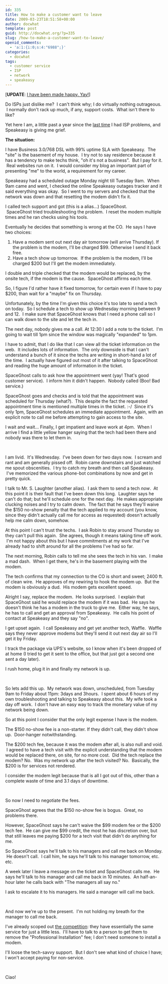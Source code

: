 ```yaml
---
id: 335
title: How to make a customer want to leave
date: 2009-03-23T18:51:58+00:00
author: docwhat
template: post
guid: http://docwhat.org/?p=335
slug: /how-to-make-a-customer-want-to-leave/
openid_comments:
  - 'a:1:{i:0;s:4:"6988";}'
categories:
  - docwhat
tags:
  - customer service
  - ISP
  - network
  - speakeasy
---
```

[<strong>UPDATE</strong>: <a href="http://docwhat.org/2009/03/how-speakeasy-made-it-better">I have been made happy. Yay!</a>]

Do ISPs just dislike me?  I can't think why; I do virtually nothing outrageous.  I normally don't rack up much, if any, support costs.  What isn't there to like?

Yet here I am, a little past a year since the <a href="http://docwhat.org/2008/02/verizon-sucks/">last time</a> I had ISP problems, and Speakeasy is giving me grief.

<strong>The situation:</strong>

I have Business 3.0/768 DSL with 99% uptime SLA with Speakeasy.  The "site" is the basement of my house.  I try not to say residence because it has a tendency to make techs think, "oh it's not a business".  But I pay for it.  Real websites run on it.  I would consider my blog an important part of presenting "me" to the world, a requirement for my career.

Speakeasy had a scheduled outage Monday night till Tuesday 9am.  When 9am came and went, I checked the online Speakeasy outages tracker and it said everything was okay.  So I went to my servers and checked that the network was down and that resetting the modem didn't fix it.

I called tech support and got (this is a alias...) SpaceGhost.  SpaceGhost tried troubleshooting the problem.  I reset the modem multiple times and he ran checks using his tools.

Eventually he decides that something is wrong at the CO.  He says I have two choices:
<ol>
	<li>Have a modem sent out next day air tomorrow (will arrive Thursday). If the problem is the modem, I'll be charged $99. Otherwise I send it back free.</li>
	<li>Have a tech show up tomorrow.  If the problem is the modem, I'll be charged $200 but I'll get the modem immediately.</li>
</ol>
I double and triple checked that the modem would be replaced, by the onsite tech, if the modem is the cause.  SpaceGhost affirms each time.

So, I figure I'd rather have it fixed tomorrow, for certain even if I have to pay $200, than wait for a "maybe" fix on Thursday.

Unfortunately, by the time I'm given this choice it's too late to send a tech on today.  So I schedule a tech to show up Wednesday morning between 9 and 12.  I make sure that SpaceGhost knows that I need a phone call so I can walk down to the site and let the tech in.

The next day, nobody gives me a call. At 12:30 I add a note to the ticket.  I'm going to wait till 1pm since the window was magically "expanded" to 1pm.

I have to admit, that I do like that I can view all the ticket information on the web.  It includes lots of information.  The only downside is that I can't understand a bunch of it since the techs are writing in short-hand a lot of the time.  I actually have figured out most of it after talking to SpaceGhost and reading the huge amount of information in the ticket.

SpaceGhost calls to ask how the appointment went (yay! That's good customer service).  I inform him it didn't happen.  Nobody called (Boo! Bad service.)

SpaceGhost goes and checks and is told that the appointment was scheduled for Thursday (what?).  This despite the fact the requested appointment time is mentioned multiple times in the ticket. :-/  Since it's only 1pm, SpaceGhost schedules an immediate appointment.  Again, with an explicit note to call me before attempting to gain access to the site.

I wait and wait... Finally, I get impatient and leave work at 4pm.  When I arrive I find a little yellow hanger saying that the tech had been there and nobody was there to let them in. 

 

I am livid.  It's Wednesday.  I've been down for two days now.  I scream and rant and am generally pissed off.  Robin came downstairs and just watched me spout obscenities.  I try to catch my breath and then call Speakeasy.  I've memorized the various phone-bot combinations by now and get in pretty quick.

I talk to Mr. S. Laughter (another alias).  I ask them to send a tech <em>now</em>.  At this point it is their fault that I've been down this long.  Laughter says he can't do that; but he'll schedule one for the next day.  He makes appropriate clucking noises and I try to calm down.  The fact that he says they'll waive the $150 no-show penalty that the tech applied to my account (you know, since they didn't actually call me for access as requested) doesn't actually help me calm down, somehow.

At this point I can't trust the techs.  I ask Robin to stay around Thursday so they can't pull this again.  She agrees, though it means taking time off work.  I'm not happy about this but I have commitments at my work that I've already had to shift around for all the problems I've had so far.

The next morning, Robin calls to tell me she sees the tech in his van.  I make a mad dash.  When I get there, he's in the basement playing with the modem.

The tech confirms that my connection to the CO is short and sweet; 2400 ft. of clean wire.  He approves of my rewiring to hook the modem up.  But the modem is obviously a dud.  His modem gets excellent speed.

Alright I say, replace the modem.  He looks surprised.  I explain that SpaceGhost said he would replace the modem if it was bad.  He says he doesn't think he has a modem in the truck to give me.  Either way, he says, he has to call and get an approval from Speakeasy.  He calls his point of contact at Speakeasy and they say "no".

I get upset again.  I call Speakeasy and get yet another tech, Waffle.  Waffle says they never approve modems but they'll send it out next day air so I'll get it by Friday.

I track the package via UPS's website, so I know when it's been dropped of at home (I tried to get it sent to the office, but that just got a second one sent a day later).

I rush home, plug it in and finally my network is up.

 

So lets add this up.  My network was down, unscheduled, from Tuesday 9am to Friday about 11pm: 3days and 3hours.  I spent about 6 hours of my own troubleshooting and talking to Speakeasy about this.  My wife took a day off work.  I don't have an easy way to track the monetary value of my network being down.

So at this point I consider that the only legit expense I have is the modem.

The $150 no-show fee is a non-starter. If they didn't call, they didn't show up.  Door-hanger notwithstanding.

The $200 tech fee, because it was the modem after all, is also null and void.  I agreed to have a tech visit with the explicit understanding that the modem would be replaced there, on site, for no more cost.  Did the tech replace the modem? No.  Was my network up after the tech visited? No.  Basically, the $200 is for services not rendered.

I consider the modem legit because that is all I got out of this, other than a complete waste of time and 3.1 days of downtime.

 

So now I need to negotiate the fees.

SpaceGhost agrees that the $150 no-show fee is bogus.  Great, no problems there.

However, SpaceGhost says he can't waive the $99 modem fee or the $200 tech fee.  He can give me $99 credit, the most he has discretion over, but that still leaves me paying $200 for a tech visit that didn't do anything for me.

So SpaceGhost says he'll talk to his managers and call me back on Monday.  He doesn't call.  I call him, he says he'll talk to his manager tomorrow, etc. etc.

A week later I leave a message on the ticket and SpaceGhost calls me.  He says he'll talk to his manager and call me back in 10 minutes.  An half-an-hour later he calls back with "The managers all say no." 

I ask to escalate it to his managers. He said a manager will call me back.

 

And now we're up to the present.  I'm not holding my breath for the manager to call me back.

I've already scoped out <a href="http://www.covad.com/">the competition</a>: they have essentially the same service for just a little less.  I'll have to talk to a person to get them to remove the "Professional Installation" fee; I don't need someone to install a modem.

I'll loose the tech-savvy support.  But I don't see what kind of choice I have; I won't accept paying for non-service.

 

Ciao!